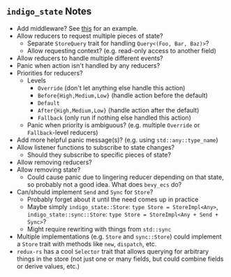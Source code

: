 ## `indigo_state` Notes

- Add middleware? See [this](https://docs.rs/redux-rs/latest/redux_rs/trait.MiddleWare.html)
  for an example.
- Allow reducers to request multiple pieces of state?
  - Separate `StoreQuery` trait for handling `Query<(Foo, Bar, Baz)>`?
  - Allow requesting context? (e.g. read-only access to another field)
- Allow reducers to handle multiple different events?
- Panic when action isn't handled by any reducers?
- Priorities for reducers?
  - Levels
    - `Override` (don't let anything else handle this action)
    - `Before{High,Medium,Low}` (handle action before the default)
    - `Default`
    - `After{High,Medium,Low}` (handle action after the default)
    - `Fallback` (only run if nothing else handled this action)
  - Panic when priority is ambiguous? (e.g. multiple `Override` or
    `Fallback`-level reducers)
- Add more helpful panic message(s)? (e.g. using `std::any::type_name`)
- Allow listener functions to subscribe to state changes?
  - Should they subscribe to specific pieces of state?
- Allow removing reducers?
- Allow removing state?
  - Could cause panic due to lingering reducer depending on that state, so
    probably not a good idea. What does `bevy_ecs` do?
- Can/should implement `Send` and `Sync` for `Store`?
  - Probably forget about it until the need comes up in practice
  - Maybe simply `indigo_state::Store`: `type Store = StoreImpl<Any>`,
    `indigo_state::sync::Store`: `type Store = StoreImpl<Any + Send + Sync>`?
  - Might require rewriting with things from `std::sync`
- Multiple implementations (e.g. `Store` and `sync::Store`) could implement a
  `Store` trait with methods like `new`, `dispatch`, etc.
- `redux-rs` has a cool `Selector` trait that allows querying for arbitrary
  things in the store (not just one or many fields, but could combine fields or
  derive values, etc.)
